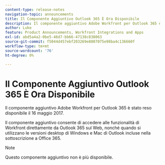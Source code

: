 ```yaml
---
content-type: release-notes
navigation-topic: announcements
title: Il Componente Aggiuntivo Outlook 365 È Ora Disponibile
description: Il componente aggiuntivo Adobe Workfront per Outlook 365 è stato reso disponibile il 16 maggio 2017.
author: Luke
feature: Product Announcements, Workfront Integrations and Apps
exl-id: abd5a4a2-0be5-46d7-bb66-47138c838063
source-git-commit: f5044d457ebf203269e8007075e98ba4c136660f
workflow-type: tm+mt
source-wordcount: '76'
ht-degree: 0%

---
```


# Il Componente Aggiuntivo Outlook 365 È Ora Disponibile

Il componente aggiuntivo Adobe Workfront per Outlook 365 è stato reso disponibile il 16 maggio 2017.

Il componente aggiuntivo consente di accedere alle funzionalità di Workfront direttamente da Outlook 365 sul Web, nonché quando si utilizzano le versioni desktop di Windows e Mac di Outlook incluse nella sottoscrizione a Office 365.

>[!NOTE]
>
>Questo componente aggiuntivo non è più disponibile.
